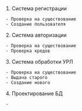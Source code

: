 1. Система регистрации
~~~
 - Проверка на существование
 - Создание пользователя
~~~
2. Система авторизации
~~~
 - Проверка на существование
 - Проверка кредов
~~~
3. Система обработки УРЛ
~~~
 - Проверка на существование
 - Выдача старого
 - Создание нового
~~~
4. Проектирование БД
~~~
 - 
~~~